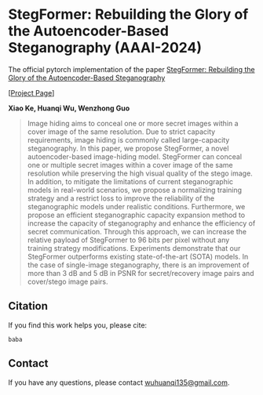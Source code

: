 # StegFormer: Rebuilding the Glory of the Autoencoder-Based Steganography (AAAI-2024)
The official pytorch implementation of the paper [StegFormer: Rebuilding the Glory of the Autoencoder-Based Steganography](https://github.com/aoli-gei/StegFormer)

[[Project Page](https://aoli-gei.github.io/StegFormer.github.io/)]

**Xiao Ke, Huanqi Wu, Wenzhong Guo**

> Image hiding aims to conceal one or more secret images within a cover image of the same resolution. Due to strict capacity requirements, image hiding is commonly called large-capacity steganography. In this paper, we propose StegFormer, a novel autoencoder-based image-hiding model. StegFormer can conceal one or multiple secret images within a cover image of the same resolution while preserving the high visual quality of the stego image. In addition, to mitigate the limitations of current steganographic models in real-world scenarios, we propose a normalizing training strategy and a restrict loss to improve the reliability of the steganographic models under realistic conditions. Furthermore, we propose an efficient steganographic capacity expansion method to increase the capacity of steganography and enhance the efficiency of secret communication. Through this approach, we can increase the relative payload of StegFormer to 96 bits per pixel without any training strategy modifications. Experiments demonstrate that our StegFormer outperforms existing state-of-the-art (SOTA) models. In the case of single-image steganography, there is an improvement of more than 3 dB and 5 dB in PSNR for secret/recovery image pairs and cover/stego image pairs.

## Citation
If you find this work helps you, please cite:
```
baba
```

## Contact 
If you have any questions, please contact [wuhuanqi135@gmail.com](wuhuanqi135@gmail.com).
